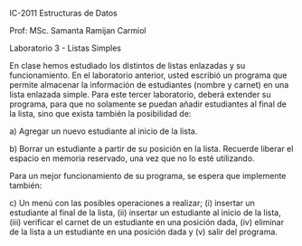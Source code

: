IC-2011 Estructuras de Datos

Prof: MSc. Samanta Ramijan Carmiol

Laboratorio 3 - Listas Simples

En clase hemos estudiado los distintos de listas enlazadas y su funcionamiento. En el
laboratorio anterior, usted escribió un programa que permite almacenar la información de
estudiantes (nombre y carnet) en una lista enlazada simple. Para este tercer laboratorio,
deberá extender su programa, para que no solamente se puedan añadir estudiantes al final
de la lista, sino que exista también la posibilidad de:

a) Agregar un nuevo estudiante al inicio de la lista.

b) Borrar un estudiante a partir de su posición en la lista. Recuerde liberar el espacio en
memoria reservado, una vez que no lo esté utilizando.

Para un mejor funcionamiento de su programa, se espera que implemente también:

c) Un menú con las posibles operaciones a realizar; 
(i) insertar un estudiante al final de
la lista, 
(ii) insertar un estudiante al inicio de la lista, 
(iii) verificar el carnet de un
estudiante en una posición dada, 
(iv) eliminar de la lista a un estudiante en una
posición dada y 
(v) salir del programa.
